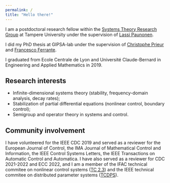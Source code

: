 ```yaml
---
permalink: /
title: "Hello there!"
---
```


I am a postdoctoral research fellow within the [Systems Theory Research Group](https://sysgrouptampere.wordpress.com/) at Tampere University under the supervision of [Lassi Paunonen](https://lassipaunonen.wordpress.com/). 

I did my PhD thesis at GIPSA-lab under the supervision of [Christophe Prieur](http://www.gipsa-lab.grenoble-inp.fr/~christophe.prieur/) and [Francesco Ferrante](http://www.fferrante.net/).

I graduated from Ecole Centrale de Lyon and Université Claude-Bernard in Engineering and Applied Mathematics in 2019.

## Research interests
* Infinite-dimensional systems theory (stability, frequency-domain analysis, decay rates);
* Stabilization of partial differential equations (nonlinear control, boundary control);
* Semigroup and operator theory in systems and control.

## Community involvement 

I have volunteered for the IEEE CDC 2019 and served as a reviewer for the European Journal of Control, the IMA Journal of Mathematical Control and Information, the IEEE Control Systems Letters, the IEEE Transactions on Automatic Control and Automatica. I have also served as a reviewer for CDC 2021-2022 and ECC 2022, and I am a member of the IFAC technical commitee on nonlinear control systems ([TC 2.3](https://tc.ifac-control.org/2/3)) and the IEEE technical commitee on distributed parameter systems ([TCDPS](http://ieeecss.org/tc/distributed-parameter-systems/roster)).
